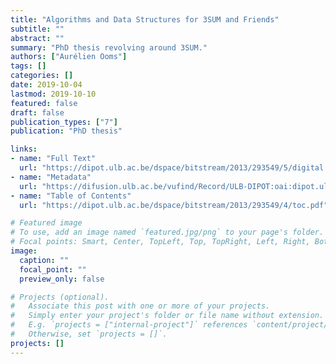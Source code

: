 ```yaml
---
title: "Algorithms and Data Structures for 3SUM and Friends"
subtitle: ""
abstract: ""
summary: "PhD thesis revolving around 3SUM."
authors: ["Aurélien Ooms"]
tags: []
categories: []
date: 2019-10-04
lastmod: 2019-10-10
featured: false
draft: false
publication_types: ["7"]
publication: "PhD thesis"

links:
- name: "Full Text"
  url: "https://dipot.ulb.ac.be/dspace/bitstream/2013/293549/5/digital.pdf"
- name: "Metadata"
  url: "https://difusion.ulb.ac.be/vufind/Record/ULB-DIPOT:oai:dipot.ulb.ac.be:2013/293549/Details"
- name: "Table of Contents"
  url: "https://dipot.ulb.ac.be/dspace/bitstream/2013/293549/4/toc.pdf"

# Featured image
# To use, add an image named `featured.jpg/png` to your page's folder.
# Focal points: Smart, Center, TopLeft, Top, TopRight, Left, Right, BottomLeft, Bottom, BottomRight.
image:
  caption: ""
  focal_point: ""
  preview_only: false

# Projects (optional).
#   Associate this post with one or more of your projects.
#   Simply enter your project's folder or file name without extension.
#   E.g. `projects = ["internal-project"]` references `content/project/deep-learning/index.md`.
#   Otherwise, set `projects = []`.
projects: []
---
```

